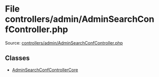 File controllers/admin/AdminSearchConfController.php
=========

Source: [controllers/admin/AdminSearchConfController.php](https://github.com/PrestaShop/PrestaShop/blob/1.5.1.0/controllers/admin/AdminSearchConfController.php)


Classes
-------

* [AdminSearchConfControllerCore](class.AdminSearchConfControllerCore.md)

